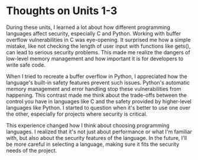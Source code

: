 # Thoughts on Units 1-3

During these units, I learned a lot about how different programming languages affect security, especially C and Python. Working with buffer overflow vulnerabilities in C was eye-opening. It surprised me how a simple mistake, like not checking the length of user input with functions like gets(), can lead to serious security problems. This made me realize the dangers of low-level memory management and how important it is for developers to write safe code.
</br>

When I tried to recreate a buffer overflow in Python, I appreciated how the language's built-in safety features prevent such issues. Python's automatic memory management and error handling stop these vulnerabilities from happening. This contrast made me think about the trade-offs between the control you have in languages like C and the safety provided by higher-level languages like Python. I started to question when it's better to use one over the other, especially for projects where security is critical.
</br>

This experience changed how I think about choosing programming languages. I realized that it's not just about performance or what I'm familiar with, but also about the security features of the language. In the future, I'll be more careful in selecting a language, making sure it fits the security needs of the project.